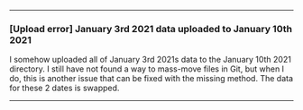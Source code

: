 ***

### [Upload error] January 3rd 2021 data uploaded to January 10th 2021

I somehow uploaded all of January 3rd 2021s data to the January 10th 2021 directory. I still have not found a way to mass-move files in Git, but when I do, this is another issue that can be fixed with the missing method. The data for these 2 dates is swapped.

***
